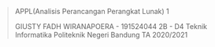 > APPL(Analisis Perancangan Perangkat Lunak) 1 <p>
> GIUSTY FADH WIRANAPOERA - 191524044
> 2B - D4 Teknik Informatika
> Politeknik Negeri Bandung
> TA 2020/2021
